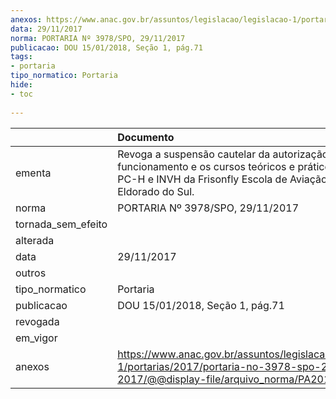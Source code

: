```yaml
---
anexos: https://www.anac.gov.br/assuntos/legislacao/legislacao-1/portarias/2017/portaria-no-3978-spo-29-11-2017/@@display-file/arquivo_norma/PA2017-3978.pdf
data: 29/11/2017
norma: PORTARIA Nº 3978/SPO, 29/11/2017
publicacao: DOU 15/01/2018, Seção 1, pág.71
tags:
- portaria
tipo_normatico: Portaria
hide: 
- toc 
 
---
```


|                    | Documento                                                                                                                                                                         |
|:-------------------|:----------------------------------------------------------------------------------------------------------------------------------------------------------------------------------|
| ementa             | Revoga a suspensão cautelar da autorização para funcionamento e os cursos teóricos e práticos de PP-H, PC-H e INVH da Frisonfly Escola de Aviação Civil - Filial Eldorado do Sul. |
| norma              | PORTARIA Nº 3978/SPO, 29/11/2017                                                                                                                                                  |
| tornada_sem_efeito |                                                                                                                                                                                   |
| alterada           |                                                                                                                                                                                   |
| data               | 29/11/2017                                                                                                                                                                        |
| outros             |                                                                                                                                                                                   |
| tipo_normatico     | Portaria                                                                                                                                                                          |
| publicacao         | DOU 15/01/2018, Seção 1, pág.71                                                                                                                                                   |
| revogada           |                                                                                                                                                                                   |
| em_vigor           |                                                                                                                                                                                   |
| anexos             | https://www.anac.gov.br/assuntos/legislacao/legislacao-1/portarias/2017/portaria-no-3978-spo-29-11-2017/@@display-file/arquivo_norma/PA2017-3978.pdf                              |